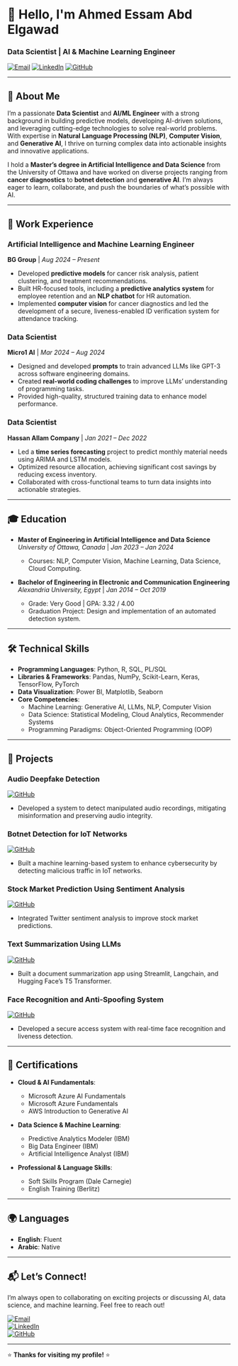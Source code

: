 # 👋 Hello, I'm Ahmed Essam Abd Elgawad

### **Data Scientist | AI & Machine Learning Engineer**

[![Email](https://img.shields.io/badge/Email-ahmedessam2996%40gmail.com-red?style=flat&logo=gmail)](mailto:ahmedessam2996@gmail.com)
[![LinkedIn](https://img.shields.io/badge/LinkedIn-ahmed__essam-blue?style=flat&logo=linkedin)](https://www.linkedin.com/in/ahmedessamabdelatif/)
[![GitHub](https://img.shields.io/badge/GitHub-Ahmed%20Essam-black?style=flat&logo=github)](https://github.com/AhmedEssam29)

---

## 🚀 **About Me**
I’m a passionate **Data Scientist** and **AI/ML Engineer** with a strong background in building predictive models, developing AI-driven solutions, and leveraging cutting-edge technologies to solve real-world problems. With expertise in **Natural Language Processing (NLP)**, **Computer Vision**, and **Generative AI**, I thrive on turning complex data into actionable insights and innovative applications.

I hold a **Master’s degree in Artificial Intelligence and Data Science** from the University of Ottawa and have worked on diverse projects ranging from **cancer diagnostics** to **botnet detection** and **generative AI**. I’m always eager to learn, collaborate, and push the boundaries of what’s possible with AI.

---

## 💼 **Work Experience**

### **Artificial Intelligence and Machine Learning Engineer**  
**BG Group** | *Aug 2024 – Present*  
- Developed **predictive models** for cancer risk analysis, patient clustering, and treatment recommendations.  
- Built HR-focused tools, including a **predictive analytics system** for employee retention and an **NLP chatbot** for HR automation.  
- Implemented **computer vision** for cancer diagnostics and led the development of a secure, liveness-enabled ID verification system for attendance tracking.

### **Data Scientist**  
**Micro1 AI** | *Mar 2024 – Aug 2024*  
- Designed and developed **prompts** to train advanced LLMs like GPT-3 across software engineering domains.  
- Created **real-world coding challenges** to improve LLMs’ understanding of programming tasks.  
- Provided high-quality, structured training data to enhance model performance.

### **Data Scientist**  
**Hassan Allam Company** | *Jan 2021 – Dec 2022*  
- Led a **time series forecasting** project to predict monthly material needs using ARIMA and LSTM models.  
- Optimized resource allocation, achieving significant cost savings by reducing excess inventory.  
- Collaborated with cross-functional teams to turn data insights into actionable strategies.

---

## 🎓 **Education**
- **Master of Engineering in Artificial Intelligence and Data Science**  
  *University of Ottawa, Canada* | *Jan 2023 – Jan 2024*  
  - Courses: NLP, Computer Vision, Machine Learning, Data Science, Cloud Computing.  

- **Bachelor of Engineering in Electronic and Communication Engineering**  
  *Alexandria University, Egypt* | *Jan 2014 – Oct 2019*  
  - Grade: Very Good | GPA: 3.32 / 4.00  
  - Graduation Project: Design and implementation of an automated detection system.

---

## 🛠️ **Technical Skills**
- **Programming Languages**: Python, R, SQL, PL/SQL  
- **Libraries & Frameworks**: Pandas, NumPy, Scikit-Learn, Keras, TensorFlow, PyTorch  
- **Data Visualization**: Power BI, Matplotlib, Seaborn  
- **Core Competencies**:  
  - Machine Learning: Generative AI, LLMs, NLP, Computer Vision  
  - Data Science: Statistical Modeling, Cloud Analytics, Recommender Systems  
  - Programming Paradigms: Object-Oriented Programming (OOP)  

---

## 🌟 **Projects**

### **Audio Deepfake Detection**  
[![GitHub](https://img.shields.io/badge/GitHub-Repo-blue?style=flat&logo=github)](https://github.com/AhmedEssam29/Deepfake_voice_Detection)  
- Developed a system to detect manipulated audio recordings, mitigating misinformation and preserving audio integrity.

### **Botnet Detection for IoT Networks**  
[![GitHub](https://img.shields.io/badge/GitHub-Repo-blue?style=flat&logo=github)](https://github.com/AhmedEssam29/Botnet_Detection)  
- Built a machine learning-based system to enhance cybersecurity by detecting malicious traffic in IoT networks.

### **Stock Market Prediction Using Sentiment Analysis**  
[![GitHub](https://img.shields.io/badge/GitHub-Repo-blue?style=flat&logo=github)](https://github.com/AhmedEssam29/stock_market_analysis)  
- Integrated Twitter sentiment analysis to improve stock market predictions.

### **Text Summarization Using LLMs**  
[![GitHub](https://img.shields.io/badge/GitHub-Repo-blue?style=flat&logo=github)](https://github.com/AhmedEssam29/Text_Summarization_LaMini)  
- Built a document summarization app using Streamlit, Langchain, and Hugging Face’s T5 Transformer.

### **Face Recognition and Anti-Spoofing System**  
[![GitHub](https://img.shields.io/badge/GitHub-Repo-blue?style=flat&logo=github)](https://github.com/AhmedEssam29/face-recognition-attendance)  
- Developed a secure access system with real-time face recognition and liveness detection.

---

## 📜 **Certifications**
- **Cloud & AI Fundamentals**:  
  - Microsoft Azure AI Fundamentals  
  - Microsoft Azure Fundamentals  
  - AWS Introduction to Generative AI  

- **Data Science & Machine Learning**:  
  - Predictive Analytics Modeler (IBM)  
  - Big Data Engineer (IBM)  
  - Artificial Intelligence Analyst (IBM)  

- **Professional & Language Skills**:  
  - Soft Skills Program (Dale Carnegie)  
  - English Training (Berlitz)  

---

## 🌍 **Languages**
- **English**: Fluent  
- **Arabic**: Native  

---

## 📬 **Let’s Connect!**
I’m always open to collaborating on exciting projects or discussing AI, data science, and machine learning. Feel free to reach out!  

[![Email](https://img.shields.io/badge/Email-ahmedessam2996%40gmail.com-red?style=flat&logo=gmail)](mailto:ahmedessam2996@gmail.com)  
[![LinkedIn](https://img.shields.io/badge/LinkedIn-ahmed__essam-blue?style=flat&logo=linkedin)](https://https://www.linkedin.com/in/ahmedessamabdelatif/)  
[![GitHub](https://img.shields.io/badge/GitHub-Ahmed%20Essam-black?style=flat&logo=github)](https://github.com/AhmedEssam29)  

---

⭐ **Thanks for visiting my profile!** ⭐
